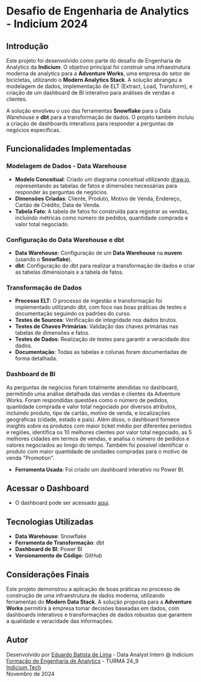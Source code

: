 # Desafio de Engenharia de Analytics - Indicium 2024

## Introdução

Este projeto foi desenvolvido como parte do desafio de Engenharia de Analytics da **Indicium**. O objetivo principal foi construir uma infraestrutura moderna de analytics para a **Adventure Works**, uma empresa do setor de bicicletas, utilizando o **Modern Analytics Stack**. A solução abrangeu a modelagem de dados, implementação de ELT (Extract, Load, Transform), e criação de um dashboard de BI interativo para análises de vendas e clientes.

A solução envolveu o uso das ferramentas **Snowflake** para o Data Warehouse e **dbt** para a transformação de dados. O projeto também incluiu a criação de dashboards interativos para responder a perguntas de negócios específicas.

## Funcionalidades Implementadas

### **Modelagem de Dados - Data Warehouse**
- **Modelo Conceitual**: Criado um diagrama conceitual utilizando [draw.io](https://app.diagrams.net/), representando as tabelas de fatos e dimensões necessárias para responder às perguntas de negócios.
- **Dimensões Criadas**: Cliente, Produto, Motivo de Venda, Endereço, Cartão de Crédito, Data de Venda.
- **Tabela Fato**: A tabela de fatos foi construída para registrar as vendas, incluindo métricas como número de pedidos, quantidade comprada e valor total negociado.

### **Configuração do Data Warehouse e dbt**
- **Data Warehouse**: Configuração de um **Data Warehouse** na **nuvem** (usando o **Snowflake**).
- **dbt**: Configuração do dbt para realizar a transformação de dados e criar as tabelas dimensionais e a tabela de fatos.

### **Transformação de Dados**
  - **Processo ELT**: O processo de ingestão e transformação foi implementado utilizando dbt, com foco nas boas práticas de testes e documentação seguindo os padrões do curso.
  - **Testes de Sources**: Verificação de integridade nos dados brutos.
  - **Testes de Chaves Primárias**: Validação das chaves primárias nas tabelas de dimensões e fatos.
  - **Testes de Dados**: Realização de testes para garantir a veracidade dos dados.
  - **Documentação**: Todas as tabelas e colunas foram documentadas de forma detalhada.

### **Dashboard de BI**
As perguntas de negócios foram totalmente atendidas no dashboard, permitindo uma análise detalhada das vendas e clientes da Adventure Works. Foram respondidas questões como o número de pedidos, quantidade comprada e valor total negociado por diversos atributos, incluindo produto, tipo de cartão, motivo de venda, e localizações geográficas (cidade, estado e país). Além disso, o dashboard fornece insights sobre os produtos com maior ticket médio por diferentes períodos e regiões, identifica os 10 melhores clientes por valor total negociado, as 5 melhores cidades em termos de vendas, e analisa o número de pedidos e valores negociados ao longo do tempo. Também foi possível identificar o produto com maior quantidade de unidades compradas para o motivo de venda "Promotion".
  
- **Ferramenta Usada**: Foi criado um dashboard interativo no Power BI.
 
## Acessar o Dashboard
   - O dashboard pode ser acessado [aqui](url).
     
## Tecnologias Utilizadas

- **Data Warehouse**: Snowflake
- **Ferramenta de Transformação**: dbt
- **Dashboard de BI**: Power BI
- **Versionamento de Código**: GitHub

## Considerações Finais

Este projeto demonstrou a aplicação de boas práticas no processo de construção de uma infraestrutura de dados moderna, utilizando ferramentas do **Modern Data Stack**. A solução proposta para a **Adventure Works** permitirá à empresa tomar decisões baseadas em dados, com dashboards interativos e transformações de dados robustas que garantem a qualidade e veracidade das informações.

## Autor

Desenvolvido por [Eduardo Batista de Lima](https://www.linkedin.com/in/eduardobdlima/) - Data Analyst Intern @ Indicium  
[Formação de Engenharia de Analytics](https://academy.indicium.tech/course/formacao-engenharia-de-analytics) - TURMA 24_9  
[Indicium Tech](https://www.indicium.tech/)  
Novembro de 2024 
